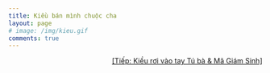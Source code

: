```yaml
---
title: Kiều bán mình chuộc cha
layout: page
# image: /img/kieu.gif
comments: true
---
```



<div style="text-align: right"> 
	<a href="/page/truyenkieu/kieu-roi-vao-tay-tu-ba">[Tiếp: Kiều rơi vào tay Tú bà & Mã Giám Sinh]</a>
</div>